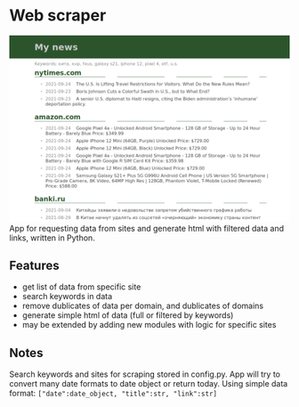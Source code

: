 # Web scraper
![image](screenshot.png)  
App for requesting data from sites and generate html with filtered data
and links, written in Python.  

## Features
- get list of data from specific site
- search keywords in data
- remove dublicates of data per domain, and dublicates of domains
- generate simple html of data (full or filtered by keywords)
- may be extended by adding new modules with logic for specific sites

## Notes
Search keywords and sites for scraping stored in config.py.
App will try to convert many date formats to date object or return today.
Using simple data format: `["date":date_object, "title":str, "link":str]`
